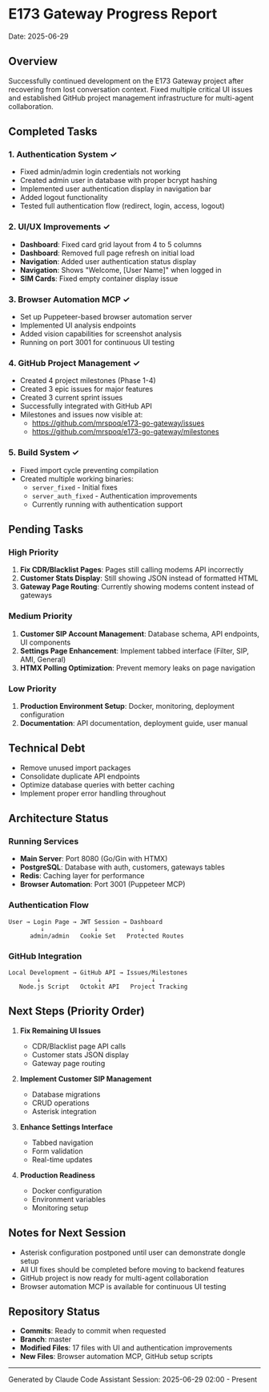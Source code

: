 # E173 Gateway Progress Report
Date: 2025-06-29

## Overview
Successfully continued development on the E173 Gateway project after recovering from lost conversation context. Fixed multiple critical UI issues and established GitHub project management infrastructure for multi-agent collaboration.

## Completed Tasks

### 1. Authentication System ✓
- Fixed admin/admin login credentials not working
- Created admin user in database with proper bcrypt hashing
- Implemented user authentication display in navigation bar
- Added logout functionality
- Tested full authentication flow (redirect, login, access, logout)

### 2. UI/UX Improvements ✓
- **Dashboard**: Fixed card grid layout from 4 to 5 columns
- **Dashboard**: Removed full page refresh on initial load
- **Navigation**: Added user authentication status display
- **Navigation**: Shows "Welcome, [User Name]" when logged in
- **SIM Cards**: Fixed empty container display issue

### 3. Browser Automation MCP ✓
- Set up Puppeteer-based browser automation server
- Implemented UI analysis endpoints
- Added vision capabilities for screenshot analysis
- Running on port 3001 for continuous UI testing

### 4. GitHub Project Management ✓
- Created 4 project milestones (Phase 1-4)
- Created 3 epic issues for major features
- Created 3 current sprint issues
- Successfully integrated with GitHub API
- Milestones and issues now visible at:
  - https://github.com/mrspoq/e173-go-gateway/issues
  - https://github.com/mrspoq/e173-go-gateway/milestones

### 5. Build System ✓
- Fixed import cycle preventing compilation
- Created multiple working binaries:
  - `server_fixed` - Initial fixes
  - `server_auth_fixed` - Authentication improvements
  - Currently running with authentication support

## Pending Tasks

### High Priority
1. **Fix CDR/Blacklist Pages**: Pages still calling modems API incorrectly
2. **Customer Stats Display**: Still showing JSON instead of formatted HTML
3. **Gateway Page Routing**: Currently showing modems content instead of gateways

### Medium Priority  
1. **Customer SIP Account Management**: Database schema, API endpoints, UI components
2. **Settings Page Enhancement**: Implement tabbed interface (Filter, SIP, AMI, General)
3. **HTMX Polling Optimization**: Prevent memory leaks on page navigation

### Low Priority
1. **Production Environment Setup**: Docker, monitoring, deployment configuration
2. **Documentation**: API documentation, deployment guide, user manual

## Technical Debt
- Remove unused import packages
- Consolidate duplicate API endpoints
- Optimize database queries with better caching
- Implement proper error handling throughout

## Architecture Status

### Running Services
- **Main Server**: Port 8080 (Go/Gin with HTMX)
- **PostgreSQL**: Database with auth, customers, gateways tables
- **Redis**: Caching layer for performance
- **Browser Automation**: Port 3001 (Puppeteer MCP)

### Authentication Flow
```
User → Login Page → JWT Session → Dashboard
         ↓              ↓            ↓
      admin/admin   Cookie Set   Protected Routes
```

### GitHub Integration
```
Local Development → GitHub API → Issues/Milestones
        ↓                ↓              ↓
   Node.js Script   Octokit API   Project Tracking
```

## Next Steps (Priority Order)

1. **Fix Remaining UI Issues**
   - CDR/Blacklist page API calls
   - Customer stats JSON display
   - Gateway page routing

2. **Implement Customer SIP Management**
   - Database migrations
   - CRUD operations
   - Asterisk integration

3. **Enhance Settings Interface**
   - Tabbed navigation
   - Form validation
   - Real-time updates

4. **Production Readiness**
   - Docker configuration
   - Environment variables
   - Monitoring setup

## Notes for Next Session
- Asterisk configuration postponed until user can demonstrate dongle setup
- All UI fixes should be completed before moving to backend features
- GitHub project is now ready for multi-agent collaboration
- Browser automation MCP is available for continuous UI testing

## Repository Status
- **Commits**: Ready to commit when requested
- **Branch**: master
- **Modified Files**: 17 files with UI and authentication improvements
- **New Files**: Browser automation MCP, GitHub setup scripts

---
Generated by Claude Code Assistant
Session: 2025-06-29 02:00 - Present